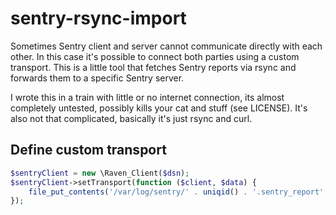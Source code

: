 # sentry-rsync-import

Sometimes Sentry client and server cannot communicate directly with each other.
In this case it's possible to connect both parties using a custom transport.
This is a little tool that fetches Sentry reports via rsync and forwards them to a specific Sentry server.

I wrote this in a train with little or no internet connection, its almost completely untested, possibly kills your cat and stuff (see LICENSE).
It's also not that complicated, basically it's just rsync and curl.

## Define custom transport

```php
$sentryClient = new \Raven_Client($dsn);
$sentryClient->setTransport(function ($client, $data) {
    file_put_contents('/var/log/sentry/' . uniqid() . '.sentry_report', json_encode($data));
});
```
